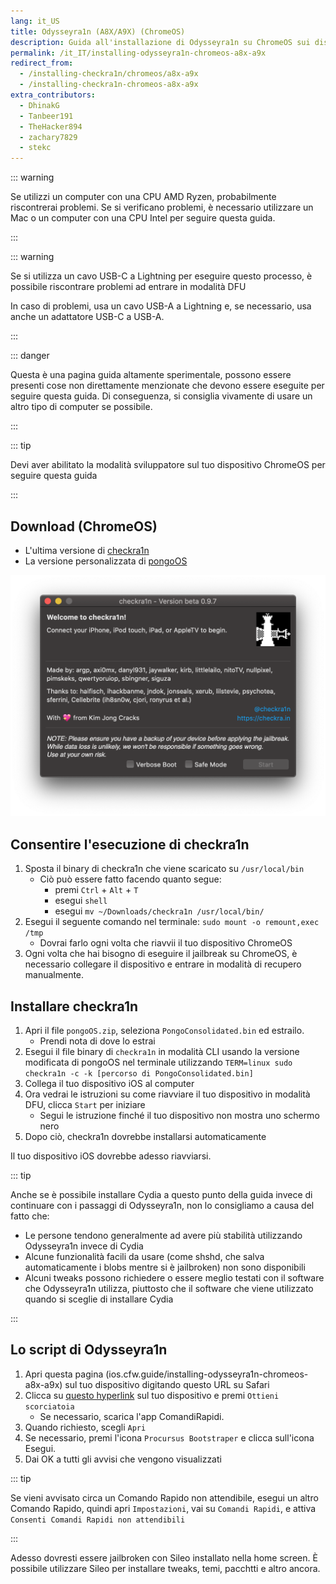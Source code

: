 ```yaml
---
lang: it_US
title: Odysseyra1n (A8X/A9X) (ChromeOS)
description: Guida all'installazione di Odysseyra1n su ChromeOS sui dispositivi A9X e A8X
permalink: /it_IT/installing-odysseyra1n-chromeos-a8x-a9x
redirect_from:
  - /installing-checkra1n/chromeos/a8x-a9x
  - /installing-checkra1n-chromeos-a8x-a9x
extra_contributors:
  - DhinakG
  - Tanbeer191
  - TheHacker894
  - zachary7829
  - stekc
---
```


::: warning

Se utilizzi un computer con una CPU AMD Ryzen, probabilmente riscontrerai problemi. Se si verificano problemi, è necessario utilizzare un Mac o un computer con una CPU Intel per seguire questa guida.

:::

::: warning

Se si utilizza un cavo USB-C a Lightning per eseguire questo processo, è possibile riscontrare problemi ad entrare in modalità DFU

In caso di problemi, usa un cavo USB-A a Lightning e, se necessario, usa anche un adattatore USB-C a USB-A.

:::

::: danger

Questa è una pagina guida altamente sperimentale, possono essere presenti cose non direttamente menzionate che devono essere eseguite per seguire questa guida. Di conseguenza, si consiglia vivamente di usare un altro tipo di computer se possibile.

:::

::: tip

Devi aver abilitato la modalità sviluppatore sul tuo dispositivo ChromeOS per seguire questa guida

:::

## Download (ChromeOS)

- L'ultima versione di [checkra1n](https://checkra.in)
- La versione personalizzata di [pongoOS](https://github.com/checkra1n/BugTracker/files/6429930/Pongo.zip)

![Uno screenshot dell'applicazione checkra1n](/assets/images/checkra1n.png)

## Consentire l'esecuzione di checkra1n

1. Sposta il binary di checkra1n che viene scaricato su `/usr/local/bin`
   - Ciò può essere fatto facendo quanto segue:
     - premi `Ctrl` + `Alt` + `T`
     - esegui `shell`
     - esegui `mv ~/Downloads/checkra1n /usr/local/bin/`
2. Esegui il seguente comando nel terminale: `sudo mount -o remount,exec /tmp`
   - Dovrai farlo ogni volta che riavvii il tuo dispositivo ChromeOS
3. Ogni volta che hai bisogno di eseguire il jailbreak su ChromeOS, è necessario collegare il dispositivo e entrare in modalità di recupero manualmente.

## Installare checkra1n

1. Apri il file `pongoOS.zip`, seleziona `PongoConsolidated.bin` ed estrailo.
   - Prendi nota di dove lo estrai
2. Esegui il file binary di `checkra1n` in modalità CLI usando la versione modificata di pongoOS nel terminale utilizzando `TERM=linux sudo checkra1n -c -k [percorso di PongoConsolidated.bin]`
3. Collega il tuo dispositivo iOS al computer
4. Ora vedrai le istruzioni su come riavviare il tuo dispositivo in <router-link to="/faq/#what-is-dfu-mode">modalità DFU</router-link>, clicca `Start` per iniziare
   - Segui le istruzione finché il tuo dispositivo non mostra uno schermo nero
5. Dopo ciò, checkra1n dovrebbe installarsi automaticamente

Il tuo dispositivo iOS dovrebbe adesso riavviarsi.

<!--Will probably make this better later on but this will work for now-->

::: tip

Anche se è possibile installare Cydia a questo punto della guida invece di continuare con i passaggi di Odysseyra1n, non lo consigliamo a causa del fatto che:

- Le persone tendono generalmente ad avere più stabilità utilizzando Odysseyra1n invece di Cydia
- Alcune funzionalità facili da usare (come shshd, che salva automaticamente i blobs mentre si è jailbroken) non sono disponibili
- Alcuni tweaks possono richiedere o essere meglio testati con il software che Odysseyra1n utilizza, piuttosto che il software che viene utilizzato quando si sceglie di installare Cydia

:::

## Lo script di Odysseyra1n

1. Apri questa pagina (ios.cfw\.guide/installing-odysseyra1n-chromeos-a8x-a9x) sul tuo dispositivo digitando questo URL su Safari
2. Clicca su [questo hyperlink](https://www.icloud.com/shortcuts/8d4e206d568d4aadb624b2a6191a3771) sul tuo dispositivo e premi `Ottieni scorciatoia`
   - Se necessario, scarica l'app ComandiRapidi.
3. Quando richiesto, scegli `Apri`
4. Se necessario, premi l'icona `Procursus Bootstraper` e clicca sull'icona Esegui.
5. Dai OK a tutti gli avvisi che vengono visualizzati

::: tip

Se vieni avvisato circa un Comando Rapido non attendibile, esegui un altro Comando Rapido, quindi apri `Impostazioni`, vai su `Comandi Rapidi`, e attiva `Consenti Comandi Rapidi non attendibili`

:::

Adesso dovresti essere jailbroken con Sileo installato nella home screen. È possibile utilizzare Sileo per installare <router-link to="/faq/#what-are-tweaks">tweaks</router-link>, temi, pacchtti e altro ancora.
